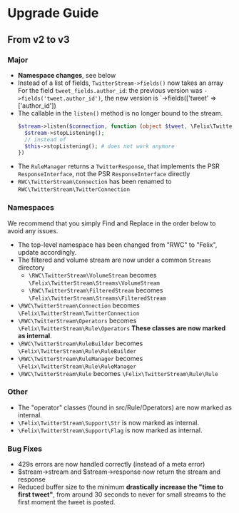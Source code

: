 # Upgrade Guide

## From v2 to v3

### Major

* **Namespace changes**, see below
* Instead of a list of fields, `TwitterStream->fields()` now takes an array 
  For the field `tweet_fields.author_id`: the previous version was `->fields('tweet.author_id')`, the new version is `->fields(['tweet' => ['author_id']) 
* The callable in the `listen()` method is no longer bound to the stream.
  ```php
  $stream->listen($connection, function (object $tweet, \Felix\TwitterStream\TwitterStream $stream) {
    $stream->stopListening();
    // instead of
    $this->stopListening(); # does not work anymore  
  })
  ```
* The `RuleManager` returns a `TwitterResponse`, that implements the PSR `ResponseInterface`, not the PSR `ResponseInterface` directly
* `RWC\TwitterStream\Connection` has been renamed to `RWC\TwitterStream\TwitterConnection`

### Namespaces

We recommend that you simply Find and Replace in the order below to avoid any issues.

* The top-level namespace has been changed from "RWC" to "Felix", update accordingly.
* The filtered and volume stream are now under a common `Streams` directory
  * `\RWC\TwitterStream\VolumeStream` becomes `\Felix\TwitterStream\Streams\VolumeStream`
  * `\RWC\TwitterStream\FilteredStream` becomes `\Felix\TwitterStream\Streams\FilteredStream`
* `\RWC\TwitterStream\Connection` becomes `\Felix\TwitterStream\TwitterConnection`
* `\RWC\TwitterStream\Operators` becomes `\Felix\TwitterStream\Rule\Operators` **These classes are now marked as internal**.
* `\RWC\TwitterStream\RuleBuilder` becomes `\Felix\TwitterStream\Rule\RuleBuilder`
* `\RWC\TwitterStream\RuleManager` becomes `\Felix\TwitterStream\Rule\RuleManager`
* `\RWC\TwitterStream\Rule` becomes `\Felix\TwitterStream\Rule\Rule`

### Other
* The "operator" classes (found in src/Rule/Operators) are now marked as internal.
* `\Felix\TwitterStream\Support\Str` is now marked as internal.
* `\Felix\TwitterStream\Support\Flag` is now marked as internal.

### Bug Fixes
* 429s errors are now handled correctly (instead of a meta error)
* $stream->stream and $stream->response now return the stream and response
* Reduced buffer size to the minimum **drastically increase the "time to first tweet"**, from around 30 seconds to never for small streams to the first moment the tweet is posted.
 
